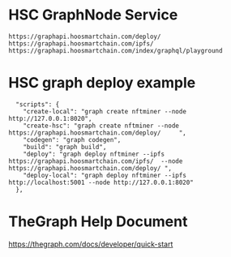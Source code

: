 
# HSC GraphNode  Service
```
https://graphapi.hoosmartchain.com/deploy/ 
https://graphapi.hoosmartchain.com/ipfs/ 
https://graphapi.hoosmartchain.com/index/graphql/playground
```

# HSC graph deploy example

```
  "scripts": {
    "create-local": "graph create nftminer --node http://127.0.0.1:8020",
    "create-hsc": "graph create nftminer --node https://graphapi.hoosmartchain.com/deploy/     ",
    "codegen": "graph codegen",
    "build": "graph build",
    "deploy": "graph deploy nftminer --ipfs https://graphapi.hoosmartchain.com/ipfs/  --node https://graphapi.hoosmartchain.com/deploy/ ",
    "deploy-local": "graph deploy nftminer --ipfs http://localhost:5001 --node http://127.0.0.1:8020"
  },
```

# TheGraph Help Document
https://thegraph.com/docs/developer/quick-start